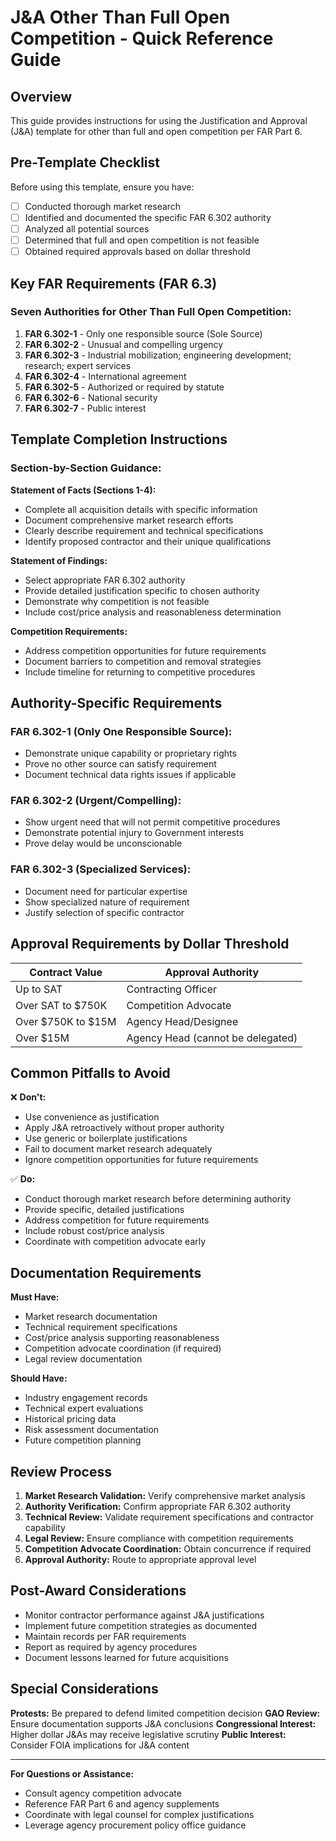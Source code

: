 # J&A Other Than Full Open Competition - Quick Reference Guide

## Overview
This guide provides instructions for using the Justification and Approval (J&A) template for other than full and open competition per FAR Part 6.

## Pre-Template Checklist

Before using this template, ensure you have:
- [ ] Conducted thorough market research
- [ ] Identified and documented the specific FAR 6.302 authority
- [ ] Analyzed all potential sources
- [ ] Determined that full and open competition is not feasible
- [ ] Obtained required approvals based on dollar threshold

## Key FAR Requirements (FAR 6.3)

### Seven Authorities for Other Than Full Open Competition:
1. **FAR 6.302-1** - Only one responsible source (Sole Source)
2. **FAR 6.302-2** - Unusual and compelling urgency
3. **FAR 6.302-3** - Industrial mobilization; engineering development; research; expert services
4. **FAR 6.302-4** - International agreement
5. **FAR 6.302-5** - Authorized or required by statute
6. **FAR 6.302-6** - National security
7. **FAR 6.302-7** - Public interest

## Template Completion Instructions

### Section-by-Section Guidance:

**Statement of Facts (Sections 1-4):**
- Complete all acquisition details with specific information
- Document comprehensive market research efforts
- Clearly describe requirement and technical specifications
- Identify proposed contractor and their unique qualifications

**Statement of Findings:**
- Select appropriate FAR 6.302 authority
- Provide detailed justification specific to chosen authority
- Demonstrate why competition is not feasible
- Include cost/price analysis and reasonableness determination

**Competition Requirements:**
- Address competition opportunities for future requirements
- Document barriers to competition and removal strategies
- Include timeline for returning to competitive procedures

## Authority-Specific Requirements

### FAR 6.302-1 (Only One Responsible Source):
- Demonstrate unique capability or proprietary rights
- Prove no other source can satisfy requirement
- Document technical data rights issues if applicable

### FAR 6.302-2 (Urgent/Compelling):
- Show urgent need that will not permit competitive procedures
- Demonstrate potential injury to Government interests
- Prove delay would be unconscionable

### FAR 6.302-3 (Specialized Services):
- Document need for particular expertise
- Show specialized nature of requirement
- Justify selection of specific contractor

## Approval Requirements by Dollar Threshold

| Contract Value | Approval Authority |
|----------------|-------------------|
| Up to SAT | Contracting Officer |
| Over SAT to $750K | Competition Advocate |
| Over $750K to $15M | Agency Head/Designee |
| Over $15M | Agency Head (cannot be delegated) |

## Common Pitfalls to Avoid

❌ **Don't:**
- Use convenience as justification
- Apply J&A retroactively without proper authority
- Use generic or boilerplate justifications
- Fail to document market research adequately
- Ignore competition opportunities for future requirements

✅ **Do:**
- Conduct thorough market research before determining authority
- Provide specific, detailed justifications
- Address competition for future requirements
- Include robust cost/price analysis
- Coordinate with competition advocate early

## Documentation Requirements

**Must Have:**
- Market research documentation
- Technical requirement specifications
- Cost/price analysis supporting reasonableness
- Competition advocate coordination (if required)
- Legal review documentation

**Should Have:**
- Industry engagement records
- Technical expert evaluations
- Historical pricing data
- Risk assessment documentation
- Future competition planning

## Review Process

1. **Market Research Validation:** Verify comprehensive market analysis
2. **Authority Verification:** Confirm appropriate FAR 6.302 authority
3. **Technical Review:** Validate requirement specifications and contractor capability
4. **Legal Review:** Ensure compliance with competition requirements
5. **Competition Advocate Coordination:** Obtain concurrence if required
6. **Approval Authority:** Route to appropriate approval level

## Post-Award Considerations

- Monitor contractor performance against J&A justifications
- Implement future competition strategies as documented
- Maintain records per FAR requirements
- Report as required by agency procedures
- Document lessons learned for future acquisitions

## Special Considerations

**Protests:** Be prepared to defend limited competition decision
**GAO Review:** Ensure documentation supports J&A conclusions
**Congressional Interest:** Higher dollar J&As may receive legislative scrutiny
**Public Interest:** Consider FOIA implications for J&A content

---

**For Questions or Assistance:**
- Consult agency competition advocate
- Reference FAR Part 6 and agency supplements
- Coordinate with legal counsel for complex justifications
- Leverage agency procurement policy office guidance
